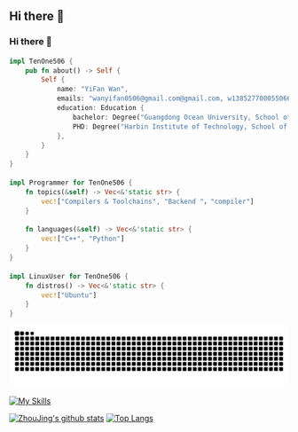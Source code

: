 ## Hi there 👋

<!--
**TenOne506/TenOne506** is a ✨ _special_ ✨ repository because its `README.md` (this file) appears on your GitHub profile.

Here are some ideas to get you started:

- 🔭 I’m currently working on ...
- 🌱 I’m currently learning ...
- 👯 I’m looking to collaborate on ...
- 🤔 I’m looking for help with ...
- 💬 Ask me about ...
- 📫 How to reach me: ...
- 😄 Pronouns: ...
- ⚡ Fun fact: ...
-->


### Hi there 👋

```rust
impl TenOne506 {
    pub fn about() -> Self {
        Self {
            name: "YiFan Wan",
            emails: "wanyifan0506@gmail.com@gmail.com, w138527700055066@@163.com"
            education: Education {
                bachelor: Degree("Guangdong Ocean University, School of Mathematics and Computer Science", "Computer Science", 2019..=2023),
                PHD: Degree("Harbin Institute of Technology, School of Computer Science and Technology", "Computer Science", 2023..=2026), Drop Out
            },
        }
    }
}

impl Programmer for TenOne506 {
    fn topics(&self) -> Vec<&'static str> {
        vec!["Compilers & Toolchains", "Backend "，"compiler"]
    }

    fn languages(&self) -> Vec<&'static str> {
        vec!["C++", "Python"]
    }
}

impl LinuxUser for TenOne506 {
    fn distros() -> Vec<&'static str> {
        vec!["Ubuntu"]
    }
}

```
<picture>
  <source media="(prefers-color-scheme: dark)" srcset="https://raw.githubusercontent.com/TenOne506/TenOne506/output/github-contribution-grid-snake-dark.svg">
  <source media="(prefers-color-scheme: light)" srcset="https://raw.githubusercontent.com/TenOne506/TenOne506/output/github-contribution-grid-snake.svg">
  <img alt="github contribution grid snake animation" src="https://raw.githubusercontent.com/TenOne506/TenOne506/output/github-contribution-grid-snake.svg">
</picture>

[![My Skills](https://skillicons.dev/icons?i=apple,bash,cpp,cmake,css,debian,discord,docker,git,github,githubactions,gitlab,gmail,html,jquery,js,linux,md,nodejs,npm,postman,py,rust,ts,ubuntu,vim,vscode)](https://skillicons.dev)

[![ZhouJing's github stats](https://github-readme-stats.vercel.app/api?username=TenOne506)](https://github.com/anuraghazra/github-readme-stats)
[![Top Langs](https://github-readme-stats.vercel.app/api/top-langs/?username=TenOne506&layout=compact)](https://github.com/anuraghazra/github-readme-stats)
